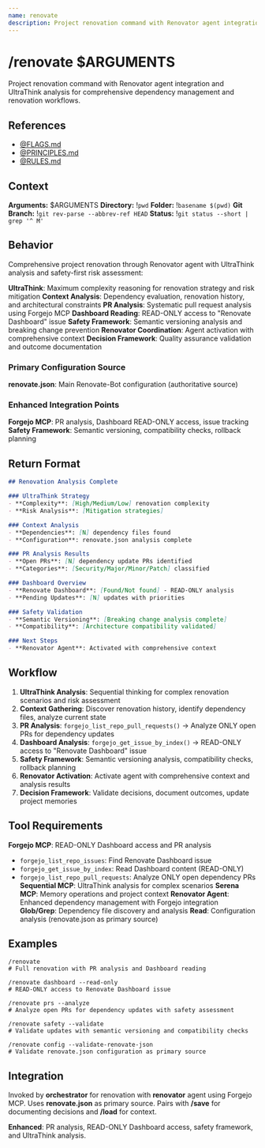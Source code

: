 ```yaml
---
name: renovate
description: Project renovation command with Renovator agent integration and UltraThink analysis
---
```


# /renovate $ARGUMENTS

Project renovation command with Renovator agent integration and UltraThink analysis for comprehensive dependency management and renovation workflows.

## References
- [@FLAGS.md](../FLAGS.md)
- [@PRINCIPLES.md](../PRINCIPLES.md)
- [@RULES.md](../RULES.md)

## Context
**Arguments:** $ARGUMENTS
**Directory:** !`pwd`
**Folder:** !`basename $(pwd)`
**Git Branch:** !`git rev-parse --abbrev-ref HEAD`
**Status:** !`git status --short | grep '^ M'`

## Behavior

Comprehensive project renovation through Renovator agent with UltraThink analysis and safety-first risk assessment:

**UltraThink**: Maximum complexity reasoning for renovation strategy and risk mitigation
**Context Analysis**: Dependency evaluation, renovation history, and architectural constraints
**PR Analysis**: Systematic pull request analysis using Forgejo MCP
**Dashboard Reading**: READ-ONLY access to "Renovate Dashboard" issue
**Safety Framework**: Semantic versioning analysis and breaking change prevention
**Renovator Coordination**: Agent activation with comprehensive context
**Decision Framework**: Quality assurance validation and outcome documentation

### Primary Configuration Source
**renovate.json**: Main Renovate-Bot configuration (authoritative source)

### Enhanced Integration Points
**Forgejo MCP**: PR analysis, Dashboard READ-ONLY access, issue tracking
**Safety Framework**: Semantic versioning, compatibility checks, rollback planning

## Return Format

```markdown
## Renovation Analysis Complete

### UltraThink Strategy
- **Complexity**: [High/Medium/Low] renovation complexity
- **Risk Analysis**: [Mitigation strategies]

### Context Analysis
- **Dependencies**: [N] dependency files found
- **Configuration**: renovate.json analysis complete

### PR Analysis Results
- **Open PRs**: [N] dependency update PRs identified
- **Categories**: [Security/Major/Minor/Patch] classified

### Dashboard Overview
- **Renovate Dashboard**: [Found/Not found] - READ-ONLY analysis
- **Pending Updates**: [N] updates with priorities

### Safety Validation
- **Semantic Versioning**: [Breaking change analysis complete]
- **Compatibility**: [Architecture compatibility validated]

### Next Steps
- **Renovator Agent**: Activated with comprehensive context
```

## Workflow

1. **UltraThink Analysis**: Sequential thinking for complex renovation scenarios and risk assessment
2. **Context Gathering**: Discover renovation history, identify dependency files, analyze current state
3. **PR Analysis**: `forgejo_list_repo_pull_requests()` → Analyze ONLY open PRs for dependency updates
4. **Dashboard Analysis**: `forgejo_get_issue_by_index()` → READ-ONLY access to "Renovate Dashboard" issue
5. **Safety Framework**: Semantic versioning analysis, compatibility checks, rollback planning
6. **Renovator Activation**: Activate agent with comprehensive context and analysis results
7. **Decision Framework**: Validate decisions, document outcomes, update project memories

## Tool Requirements

**Forgejo MCP**: READ-ONLY Dashboard access and PR analysis
- `forgejo_list_repo_issues`: Find Renovate Dashboard issue
- `forgejo_get_issue_by_index`: Read Dashboard content (READ-ONLY)
- `forgejo_list_repo_pull_requests`: Analyze ONLY open dependency PRs
**Sequential MCP**: UltraThink analysis for complex scenarios
**Serena MCP**: Memory operations and project context
**Renovator Agent**: Enhanced dependency management with Forgejo integration
**Glob/Grep**: Dependency file discovery and analysis
**Read**: Configuration analysis (renovate.json as primary source)

## Examples

```
/renovate
# Full renovation with PR analysis and Dashboard reading

/renovate dashboard --read-only
# READ-ONLY access to Renovate Dashboard issue

/renovate prs --analyze
# Analyze open PRs for dependency updates with safety assessment

/renovate safety --validate
# Validate updates with semantic versioning and compatibility checks

/renovate config --validate-renovate-json
# Validate renovate.json configuration as primary source
```

## Integration

Invoked by **orchestrator** for renovation with **renovator** agent using Forgejo MCP. Uses **renovate.json** as primary source. Pairs with **/save** for documenting decisions and **/load** for context.

**Enhanced**: PR analysis, READ-ONLY Dashboard access, safety framework, and UltraThink analysis.
